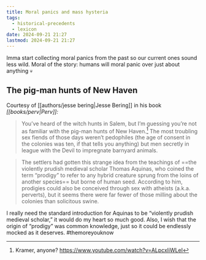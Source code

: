```yaml
---
title: Moral panics and mass hysteria
tags:
  - historical-precedents
  - lexicon
date: 2024-09-21 21:27
lastmod: 2024-09-21 21:27
---
```

Imma start collecting moral panics from the past so our current ones sound less wild. Moral of the story: humans will moral panic over just about anything 💀

## The pig-man hunts of New Haven

Courtesy of [[authors/jesse bering|Jesse Bering]] in his book *[[books/perv|Perv]]:*

> You’ve heard of the witch hunts in Salem, but I’m guessing you’re not as familiar with the pig-man hunts of New Haven.[^1] The most troubling sex fiends of those days weren’t pedophiles (the age of consent in the colonies was ten, if that tells you anything) but men secretly in league with the Devil to impregnate barnyard animals. 

> The settlers had gotten this strange idea from the teachings of ==the violently prudish medieval scholar Thomas Aquinas, who coined the term “prodigy” to refer to any hybrid creature sprung from the loins of another species== but borne of human seed. According to him, prodigies could also be conceived through sex with atheists (a.k.a. perverts), but it seems there were far fewer of those milling about the colonies than solicitous swine. 

I really need the standard introduction for Aquinas to be “violently prudish medieval scholar,” it would do my heart so much good. Also, I wish that the origin of “prodigy” was common knowledge, just so it could be endlessly mocked as it deserves. \#themoreyouknow

[^1]: Kramer, anyone? https://www.youtube.com/watch?v=ALpcxliWLeI